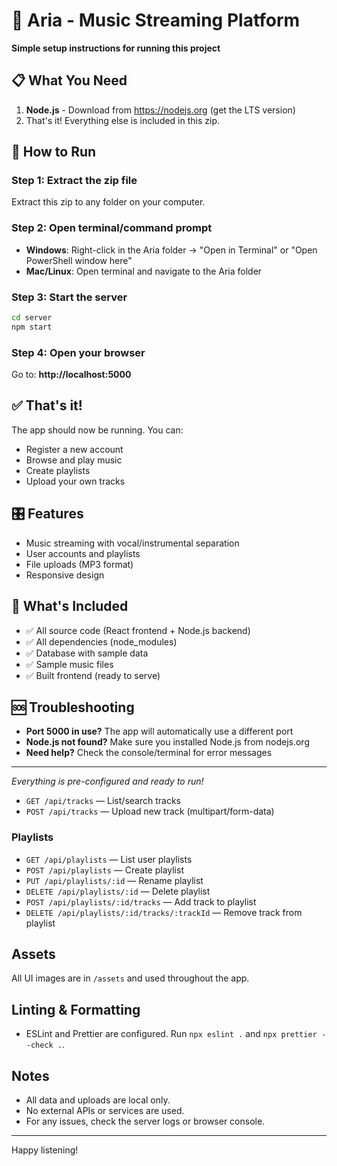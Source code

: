 # 🎵 Aria - Music Streaming Platform

**Simple setup instructions for running this project**

## 📋 What You Need
1. **Node.js** - Download from https://nodejs.org (get the LTS version)
2. That's it! Everything else is included in this zip.

## 🚀 How to Run

### Step 1: Extract the zip file
Extract this zip to any folder on your computer.

### Step 2: Open terminal/command prompt
- **Windows**: Right-click in the Aria folder → "Open in Terminal" or "Open PowerShell window here"
- **Mac/Linux**: Open terminal and navigate to the Aria folder

### Step 3: Start the server
```bash
cd server
npm start
```

### Step 4: Open your browser
Go to: **http://localhost:5000**

## ✅ That's it! 
The app should now be running. You can:
- Register a new account
- Browse and play music
- Create playlists  
- Upload your own tracks

## 🎛️ Features
- Music streaming with vocal/instrumental separation
- User accounts and playlists
- File uploads (MP3 format)
- Responsive design

## 📁 What's Included
- ✅ All source code (React frontend + Node.js backend)
- ✅ All dependencies (node_modules)
- ✅ Database with sample data
- ✅ Sample music files
- ✅ Built frontend (ready to serve)

## 🆘 Troubleshooting
- **Port 5000 in use?** The app will automatically use a different port
- **Node.js not found?** Make sure you installed Node.js from nodejs.org
- **Need help?** Check the console/terminal for error messages

---
*Everything is pre-configured and ready to run!*
- `GET /api/tracks` — List/search tracks
- `POST /api/tracks` — Upload new track (multipart/form-data)

### Playlists
- `GET /api/playlists` — List user playlists
- `POST /api/playlists` — Create playlist
- `PUT /api/playlists/:id` — Rename playlist
- `DELETE /api/playlists/:id` — Delete playlist
- `POST /api/playlists/:id/tracks` — Add track to playlist
- `DELETE /api/playlists/:id/tracks/:trackId` — Remove track from playlist

## Assets
All UI images are in `/assets` and used throughout the app.

## Linting & Formatting
- ESLint and Prettier are configured. Run `npx eslint .` and `npx prettier --check .`.

## Notes
- All data and uploads are local only.
- No external APIs or services are used.
- For any issues, check the server logs or browser console.

---

Happy listening!
